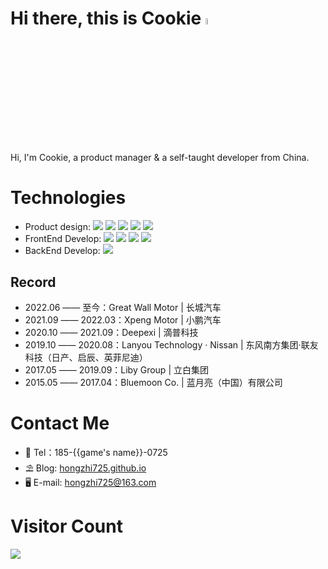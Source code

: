 # Hi there, this is Cookie <img src="https://media.giphy.com/media/hvRJCLFzcasrR4ia7z/giphy.gif" width="5%">
Hi, I'm Cookie, a product manager & a self-taught developer from China.
# Technologies
* Product design: <img src="https://img.shields.io/badge/Axure-black?style=for-the-badge&logo=academia" /> <img src="https://img.shields.io/badge/Figma-black?style=for-the-badge&logo=figma" /> <img src="https://img.shields.io/badge/Photoshop-black?style=for-the-badge&logo=adobephotoshop" /> <img src="https://img.shields.io/badge/Xmind-black?style=for-the-badge&logo=expertsexchange" /> <img src="https://img.shields.io/badge/Drawio-black?style=for-the-badge&logo=diagramsdotnet" />
* FrontEnd Develop: <img src="https://img.shields.io/badge/Vue-black?style=for-the-badge&logo=vue.js" /> <img src="https://img.shields.io/badge/Html-black?style=for-the-badge&logo=html5" /> <img src="https://img.shields.io/badge/Javascript-black?style=for-the-badge&logo=javascript" /> <img src="https://img.shields.io/badge/css-black?style=for-the-badge&logo=css3" />
* BackEnd Develop: <img src="https://img.shields.io/badge/Python-black?style=for-the-badge&logo=python" />
## Record
* 2022.06 —— 至今：Great Wall Motor | 长城汽车
* 2021.09 —— 2022.03：Xpeng Motor | 小鹏汽车
* 2020.10 —— 2021.09：Deepexi | 滴普科技
* 2019.10 —— 2020.08：Lanyou Technology · Nissan | 东风南方集团·联友科技（日产、启辰、英菲尼迪）
* 2017.05 —— 2019.09：Liby Group | 立白集团
* 2015.05 —— 2017.04：Bluemoon Co. | 蓝月亮（中国）有限公司
# Contact Me
* 📱 Tel：185-{{game's name}}-0725
* ⛱️ Blog: [hongzhi725.github.io](hongzhi725.github.io)
* 🖥️ E-mail: hongzhi725@163.com
# Visitor Count
![](https://profile-counter.glitch.me/hongzhi725/count.svg)
